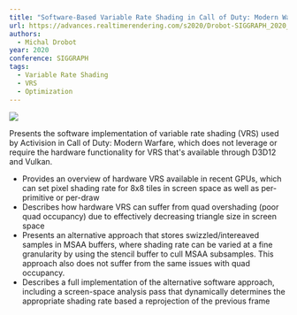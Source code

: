 ```yaml
---
title: "Software-Based Variable Rate Shading in Call of Duty: Modern Warfare"
url: https://advances.realtimerendering.com/s2020/Drobot-SIGGRAPH_2020_VRS_Final.pptx
authors:
  - Michal Drobot
year: 2020
conference: SIGGRAPH
tags:
  - Variable Rate Shading
  - VRS
  - Optimization
---
```


![](https://advances.realtimerendering.com/s2020/index_files/image010.jpg)

Presents the software implementation of variable rate shading (VRS) used by Activision in Call of Duty: Modern Warfare, which does not leverage or require the hardware functionality for VRS that's available through D3D12 and Vulkan.

* Provides an overview of hardware VRS available in recent GPUs, which can set pixel shading rate for 8x8 tiles in screen space as well as per-primitive or per-draw
* Describes how hardware VRS can suffer from quad overshading (poor quad occupancy) due to effectively decreasing triangle size in screen space
* Presents an alternative approach that stores swizzled/intereaved samples in MSAA buffers, where shading rate can be varied at a fine granularity by using the stencil buffer to cull MSAA subsamples. This approach also does not suffer from the same issues with quad occupancy.
* Describes a full implementation of the alternative software approach, including a screen-space analysis pass that dynamically determines the appropriate shading rate based a reprojection of the previous frame
